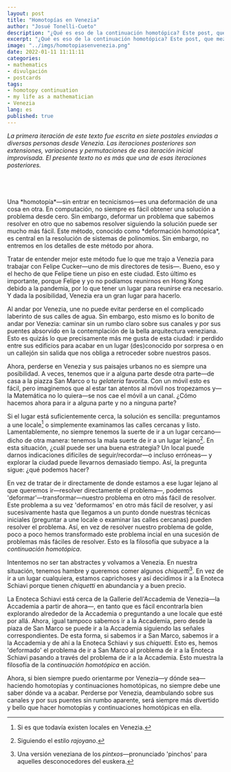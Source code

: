 ```yaml
---
layout: post
title: "Homotopías en Venezia"
author: "Josué Tonelli-Cueto"
description: "¿Qué es eso de la continuación homotópica? Este post, que mezcla lo personal, lo matemático y los veneziano, describe la filosofía subyacente a la continuación homotópica ilustrándola con el andar en Venezia."
excerpt: "¿Qué es eso de la continuación homotópica? Este post, que mezcla lo personal, lo matemático y los veneziano, describe la filosofía subyacente a la continuación homotópica ilustrándola con el andar en Venezia."
image: "../imgs/homotopiasenvenezia.png"
date: 2022-01-11 11:11:11
categories:
- mathematics
- divulgación
- postcards
tags:
- homotopy continuation
- my life as a mathematician
- Venezia
lang: es
published: true
---
```


<div class="jumbotron abstract" style="font-style: italic;">
La primera iteración de este texto fue escrita en siete postales enviadas a diversas personas desde Venezia. Las iteraciones posteriores son extensiones, variaciones y permutaciones de esa iteración inicial improvisada. El presente texto no es más que una de esas iteraciones posteriores.
</div>
<br/>
<br/>
<br/>
<br/>
Una *homotopía*—sin entrar en tecnicismos—es una deformación de una cosa en otra. En computación, no siempre es fácil obtener una solución a problema desde cero. Sin embargo, deformar un problema que sabemos resolver en otro que no sabemos resolver siguiendo la solución puede ser mucho más fácil. Este método, conocido como *deformación homotópica*, es central en la resolución de sistemas de polinomios. Sin embargo, no entremos en los detalles de este método por ahora.

Tratar de entender mejor este método fue lo que me trajo a Venezia para trabajar con Felipe Cucker—uno de mis directores de tesis—. Bueno, eso y el hecho de que Felipe tiene un piso en este ciudad. Esto último es importante, porque Felipe y yo no podíamos reunirnos en Hong Kong debido a la pandemia, por lo que tener un lugar para reunirse era necesario. Y dada la posibilidad, Venezia era un gran lugar para hacerlo.

Al andar por Venezia, une no puede evitar perderse en el complicado laberinto de sus calles de agua. Sin embargo, esto mismo es lo bonito de andar por Venezia: caminar sin un rumbo claro sobre sus canales y por sus puentes absorvido en la contemplación de la bella arquitectura veneziana. Esto es quizás lo que precisamente más me gusta de esta ciudad: ir perdido entre sus edificios para acabar en un lugar (des)conocido por sorpresa o en un callejón sin salida que nos obliga a retroceder sobre nuestros pasos.

Ahora, perderse en Venezia y sus paisajes urbanos no es siempre una posibilidad. A veces, tenemos que ir a alguna parte desde otra parte—de casa a la piazza San Marco o tu *gelateria* favorita. Con un móvil esto es fácil, pero imaginemos que al estar tan atentos al móvil nos tropezamos y—la Matemática no lo quiera—se nos cae el móvil a un canal. ¿Cómo hacemos ahora para ir a alguna parte y no a ninguna parte?

Si el lugar está suficientemente cerca, la solución es sencilla: preguntamos a une locale[^1] o simplemente examinamos las calles cercanas y listo. Lamentablemente, no siempre tenemos la suerte de ir a un lugar cercano—dicho de otra manera: tenemos la mala suerte de ir a un lugar lejano[^r]. En esta situación, ¿cuál puede ser una buena estrategia? Un local puede darnos indicaciones difíciles de seguir/recordar—o incluso erróneas— y explorar la ciudad puede llevarnos demasiado tiempo. Así, la pregunta sigue: ¿qué podemos hacer?

[^1]: Si es que todavía existen locales en Venezia.
[^r]: Siguiendo el estilo *rajoyano*.

En vez de tratar de ir directamente de donde estamos a ese lugar lejano al que queremos ir—resolver directamente el problema—, podemos 'deformar'—transformar—nuestro problema en otro más fácil de resolver. Este problema a su vez 'deformamos' en otro más fácil de resolver, y así sucesivamente hasta que llegamos a un punto donde nuestras técnicas iniciales (preguntar a une locale o examinar las calles cercanas) pueden resolver el problema. Así, en vez de resolver nuestro problema de golde, poco a poco hemos transformado este problema incial en una sucesión de problemas más fáciles de resolver. Esto es la filosofía que subyace a la *continuación homotópica*.

Intentemos no ser tan abstractes y volvamos a Venezia. En nuestra situación, tenemos hambre y queremos comer algunos *chiquetti*[^c]. En vez de ir a un lugar cualquiera, estamos caprichoses y así decidimos ir a la Enoteca Schiavi porque tienen *chiquetti* en abundancia y a buen precio.

[^c]: Una versión veneziana de los *pintxos*—pronunciado 'pinchos' para aquelles desconocedores del euskera.

La Enoteca Schiavi está cerca de la Gallerie dell'Accademia de Venezia—la Accademia a partir de ahora—, en tanto que es fácil encontrarla bien explorando alrededor de la Accademia o preguntando a une locale que esté por allá. Ahora, igual tampoco sabemos ir a la Accademia, pero desde la piaza de San Marco se puede ir a la Accademia siguiendo las señales correspondientes. De esta forma, si sabemos ir a San Marco, sabemos ir a la Accademia y de ahí a la Enoteca Schiavi y sus *chiquetti*. Esto es, hemos 'deformado' el problema de ir a San Marco al problema de ir a la Enoteca Schiavi pasando a través del problema de ir a la Accademia. Esto muestra la filosofía de la *continuación homotópica* en acción.

Ahora, si bien siempre puedo orientarme por Venezia—y dónde sea—haciendo homotopías y continuaciones homotópicas, no siempre debe une saber dónde va a acabar. Perderse por Venezia, deambulando sobre sus canales y por sus puentes sin rumbo aparente, será siempre más divertido y bello que hacer homotopías y continuaciones homotópicas en ella.  
